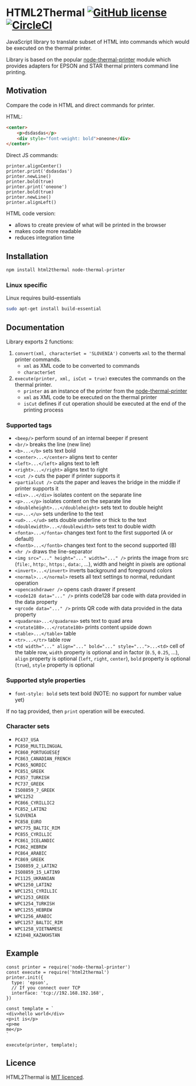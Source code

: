 # HTML2Thermal [![GitHub license](https://img.shields.io/badge/license-MIT-blue.svg)](./LICENСE) [![CircleCI](https://circleci.com/gh/knyga/html2thermal/tree/master.svg?style=shield&circle-token=:circle-token)](https://circleci.com/gh/knyga/html2thermal/tree/master)

JavaScript library to translate subset of HTML into commands which would be executed on the thermal printer.

Library is based on the popular [node-thermal-printer](https://github.com/Klemen1337/node-thermal-printer) module which provides adapters for EPSON and STAR thermal printers command line printing.

## Motivation
Compare the code in HTML and direct commands for printer.

HTML:
```HTML
<center>
    <p>dsdasdas</p>
    <div style="font-weight: bold">oneone</div>
</center>
```

Direct JS commands:
```JS
printer.alignCenter()
printer.print('dsdasdas')
printer.newLine()
printer.bold(true)
printer.print('oneone')
printer.bold(true)
printer.newLine()
printer.alignLeft()
```

HTML code version:
* allows to create preview of what will be printed in the browser
* makes code more readable
* reduces integration time

## Installation
```bash
npm install html2thermal node-thermal-printer
```

### Linux specific
Linux requires build-essentials
```bash
sudo apt-get install build-essential
```

## Documentation
Library exports 2 functions:
1. `convert(xml, characterSet = 'SLOVENIA')` converts `xml` to the thermal printer commands.
   * `xml` as XML code to be converted to commands
   * `characterSet`
2. `execute(printer, xml, isCut = true)` executes the commands on the thermal printer.
   * `printer` as an instance of the printer from the [node-thermal-printer](https://github.com/Klemen1337/node-thermal-printer)
   * `xml` as XML code to be executed on the thermal printer
   * `isCut` defines if cut operation should be executed at the end of the printing process

### Supported tags
* `<beep/>` perform sound of an internal beeper if present
* `<br/>` breaks the line (new line)
* `<b>...</b>` sets text bold
* `<center>...</center>` aligns text to center
* `<left>...</left>` aligns text to left
* `<right>...</right>` aligns text to right
* `<cut />` cuts the paper if printer supports it
* `<partialcut />` cuts the paper and leaves the bridge in the middle if printer supports it
* `<div>...</div>` isolates content on the separate line
* `<p>...</p>` isolates content on the separate line
* `<doubleheight>...</doubleheight>` sets text to double height
* `<u>...</u>` sets underline to the text
* `<ud>...</ud>` sets double underline or thick to the text
* `<doublewidth>...</doublewidth>` sets text to double width
* `<fonta>...</fonta>` changes text font to the first supported (A or default)
* `<fontb>...</fontb>` changes text font to the second supported (B)
* `<hr />` draws the line-separator
* `<img src="..." height="..." width="..." />` prints the image from src (`file:`, `http:`, `https:`, `data:`, ...), width and height in pixels are optional
* `<invert>...</invert>` inverts background and foreground colors
* `<normal>...</normal>` resets all text settings to normal, redundant operation
* `<opencashdrawer />` opens cash drawer if present
* `<code128 data="..." />` prints code128 bar code with data provided in the data property
* `<qrcode data="..." />` prints QR code with data provided in the data property
* `<quadarea>...</quadarea>` sets text to quad area
* `<rotate180>...</rotate180>` prints content upside down
* `<table>...</table>` table
* `<tr>...</tr>` table row
* `<td width="..." align="..." bold="..." style="...">...<td>` cell of the table row, `width` property is optional and in factor (`0.5`, `0.25`, ...), `align` property is optional (`left`, `right`, `center`), `bold` property is optional (`true`), `style` property is optional


### Supported style properties
* `font-style: bold` sets text bold (NOTE: no support for number value yet)


If no tag provided, then `print` operation will be executed.

### Character sets
* `PC437_USA`
* `PC850_MULTILINGUAL`
* `PC860_PORTUGUESEƒ`
* `PC863_CANADIAN_FRENCH`
* `PC865_NORDIC`
* `PC851_GREEK`
* `PC857_TURKISH`
* `PC737_GREEK`
* `ISO8859_7_GREEK`
* `WPC1252`
* `PC866_CYRILLIC2`
* `PC852_LATIN2`
* `SLOVENIA`
* `PC858_EURO`
* `WPC775_BALTIC_RIM`
* `PC855_CYRILLIC`
* `PC861_ICELANDIC`
* `PC862_HEBREW`
* `PC864_ARABIC`
* `PC869_GREEK`
* `ISO8859_2_LATIN2`
* `ISO8859_15_LATIN9`
* `PC1125_UKRANIAN`
* `WPC1250_LATIN2`
* `WPC1251_CYRILLIC`
* `WPC1253_GREEK`
* `WPC1254_TURKISH`
* `WPC1255_HEBREW`
* `WPC1256_ARABIC`
* `WPC1257_BALTIC_RIM`
* `WPC1258_VIETNAMESE`
* `KZ1048_KAZAKHSTAN`

## Example

```JS
const printer = require('node-thermal-printer')
const execute = require('html2thermal')
printer.init({
  type: 'epson',
  // If you connect over TCP
  interface: 'tcp://192.168.192.168',
})

const template = `
<div>hello world</div>
<p>it is</p>
<p>me
me</p>
`

execute(printer, template);
```

## Licence
HTML2Thermal is [MIT licenсed](./LICENСE).